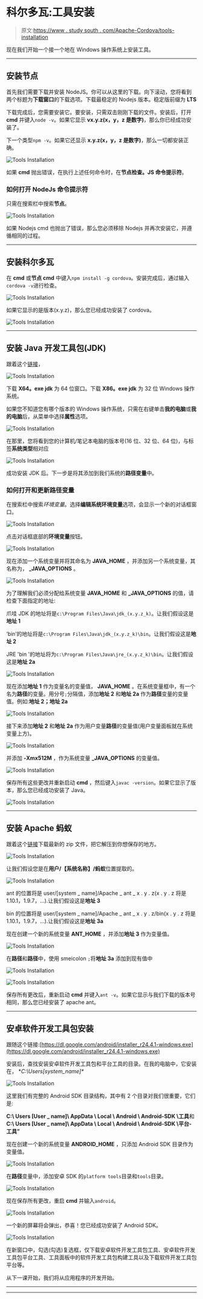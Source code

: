 # 科尔多瓦:工具安装

> 原文:[https://www . study south . com/Apache-Cordova/tools-installation](https://www.studytonight.com/apache-cordova/tools-installation)

现在我们开始一个接一个地在 Windows 操作系统上安装工具。

* * *

## 安装节点

首先我们需要下载并安装 NodeJS。你可以从这里的下载。向下滚动，您将看到两个标题为**下载窗口**的下载选项。下载最稳定的 Nodejs 版本。稳定版前缀为 **LTS**

下载完成后，您需要安装它。要安装，只需双击刚刚下载的文件。安装后，打开 **cmd** 并键入`node -v`。如果它显示 **vx.y.z(x，y，z 是数字)**，那么你已经成功安装了。

下一个类型`npm -v`。如果它还显示 **x.y.z(x，y，z 是数字)**，那么一切都安装正确。

![Tools Installation](../Images/91168b9f7df1f2b5b0c1612bfea76882.png)

如果 **cmd** 抛出错误，在执行上述任何命令时，在**节点检查。JS 命令提示符**。

### 如何打开 NodeJs 命令提示符

只需在搜索栏中搜索**节点**。

![Tools Installation](../Images/dea4d5cbf9c67eeec8cc4913005a7190.png)

如果 Nodejs cmd 也抛出了错误，那么您必须移除 Nodejs 并再次安装它，并遵循相同的过程。

* * *

## 安装科尔多瓦

在 **cmd** 或**节点 cmd** 中键入`npm install -g cordova`。安装完成后，通过输入`cordova -v`进行检查。

![Tools Installation](../Images/bfbe1b384628b844598f08398e2a7e84.png)

如果它显示的是版本(x.y.z)，那么您已经成功安装了 cordova。

![Tools Installation](../Images/44b5c2a0411222ef3b8edabd716a3cc5.png)

* * *

## 安装 Java 开发工具包(JDK)

跟着这个[链接](http://www.oracle.com/technetwork/java/javase/downloads/jdk8-downloads-2133151.html)，

![Tools Installation](../Images/ee4961cd9373fe9981e36cbd47241d03.png)

下载 **X64。exe jdk** 为 64 位窗口。下载 **X86。exe jdk** 为 32 位 Windows 操作系统。

如果您不知道您有哪个版本的 Windows 操作系统，只需在右键单击**我的电脑**或**我的电脑**后，从菜单中选择**属性**选项。

![Tools Installation](../Images/fa6dca0c783e3c8e7b2664c1603dc68d.png)

在那里，您将看到您的计算机/笔记本电脑的版本号(16 位、32 位、64 位)，与标签**系统类型**相对应

![Tools Installation](../Images/6b3ede17430d21cd6d0698e775472d75.png)

成功安装 JDK 后。下一步是将其添加到我们系统的**路径变量**中。

### 如何打开和更新路径变量

在搜索栏中搜索*环境变量*。选择**编辑系统环境变量**选项，会显示一个新的对话框窗口。

![Tools Installation](../Images/951b33a75a4bb05c982521e63a772f6a.png)

点击对话框底部的**环境变量**按钮。

![Tools Installation](../Images/cb0602eb1f919d08fdddf1fb6fe846e2.png)

现在添加一个系统变量并将其命名为 **JAVA_HOME** ，并添加另一个系统变量，其名称为， **_JAVA_OPTIONS** 。

![Tools Installation](../Images/5d124b8cbb9acdac3cd025a08886ac90.png)

为了理解我们必须分配给系统变量 **JAVA_HOME** 和 **_JAVA_OPTIONS** 的值，请检查下面指定的地址:

爪哇 JDK 的地址将是`c:\Program Files\Java\jdk_(x.y.z_k)`。让我们假设这是**地址 1**

‘bin’的地址将是`c:\Program Files\Java\jdk_(x.y.z_k)\bin`。让我们假设这是**地址 2**

JRE 'bin '的地址将为`c:\Program Files\Java\jre_(x.y.z_k)\bin`。让我们假设这是**地址 2a**

![Tools Installation](../Images/71b1f497b5f41c842fb215cda5ad5d77.png)

现在添加**地址 1** 作为变量名的变量值， **JAVA_HOME** 。在系统变量框中，有一个名为**路径**的变量。用分号`;`分隔值，添加**地址 2** 和**地址 2a** 作为**路径**变量的变量值。例如:**地址 2；地址 2a**

![Tools Installation](../Images/0f064b89141257587bedc85d672435d7.png)

接下来添加**地址 2** 和**地址 2a** 作为用户变量**路径**的变量值(用户变量面板就在系统变量上方)。

![Tools Installation](../Images/6555f462217a035df42c4fe9b32fb00a.png)

并添加 **-Xmx512M** ，作为系统变量 **_JAVA_OPTIONS** 的变量值。

![Tools Installation](../Images/2d6c7de3d403fffa81522102a4c511fc.png)

保存所有这些更改并重新启动 **cmd** ，然后键入`javac -version`。如果它显示了版本，那么您已经成功安装了 Java。

![Tools Installation](../Images/6bad0c733a4b85117bb8c5d1c1896fae.png)

* * *

## 安装 Apache 蚂蚁

跟着这个[链接](https://ant.apache.org/bindownload.cgi)下载最新的 zip 文件，把它解压到你想保存的地方。

![Tools Installation](../Images/7737f89e090187a381dbca7cdca6067b.png)

让我们假设您是在**用户/【系统名称】/蚂蚁**位置提取的。

![Tools Installation](../Images/64f3f9d2103afb847b192affdba148c9.png)

ant 的位置将是 user/[system _ name]/Apache _ ant _ x . y . z(x . y . z 将是 1.10.1，1.9.7，...).让我们假设这是**地址 3**

bin 的位置将是 user/[system _ name]/Apache _ ant _ x . y . z/bin(x . y . z 将是 1.10.1，1.9.7，...).让我们假设这是**地址 3a**

现在创建一个新的系统变量 **ANT_HOME** ，并添加**地址 3** 作为变量值。

![Tools Installation](../Images/eedd0ca4964540a3d87206a37deef0ae.png)

在**路径**和**路径**中，使用 smeicolon `;`将**地址 3a** 添加到现有值中

![Tools Installation](../Images/c272ad71ad10a8210746f0aca61739da.png)

![Tools Installation](../Images/c07834027ea38037da0a9aa1a045e804.png)

保存所有更改后，重新启动 **cmd** 并键入`ant -v`。如果它显示与我们下载的版本号相同，那么您已经安装了 apache ant。

* * *

## 安卓软件开发工具包安装

跟随这个链接:[https://dl.google.com/android/installer_r24.4.1-windows.exe](https://dl.google.com/android/installer_r24.4.1-windows.exe)

安装后，查找安装安卓软件开发工具包和平台工具的目录。在我的电脑中，它安装在， **C:\Users\[system_name]\**

![Tools Installation](../Images/8503260cb4251fc8823171ba0bf79249.png)

这里我们有完整的 Android SDK 目录结构，其中有 2 个目录对我们很重要，它们是:

**C:\ Users \[User _ name]\ AppData \ Local \ Android \ Android-SDK \工具**和**C:\ Users \[User _ name]\ AppData \ Local \ Android \ Android-SDK \平台-工具”**

现在创建一个新的系统变量 **ANDROID_HOME** ，只添加 Android SDK 目录作为变量值。

![Tools Installation](../Images/6a55d866e8f416e214d346a2c7ac2e55.png)

在**路径**变量中，添加安卓 SDK 的`platform tools`目录和`tools`目录。

![Tools Installation](../Images/bdc3c9fd645f88764fe987967770e1ab.png)

现在保存所有更改，重启 **cmd** 并输入`android`。

![Tools Installation](../Images/b7b745796105b361d2a9c8dab9586eb2.png)

一个新的屏幕将会弹出，恭喜！您已经成功安装了 Android SDK。

![Tools Installation](../Images/d15cc3b1ad0536802103fbe64e6de8cc.png)

在新窗口中，勾选(勾选)复选框，仅下载安卓软件开发工具包工具、安卓软件开发工具包平台工具、工具面板中的软件开发工具包构建工具以及下载软件开发工具包平台等。

从下一课开始，我们将从应用程序的开发开始。

* * *

* * *